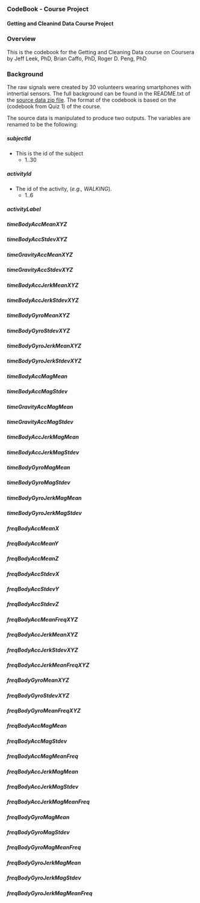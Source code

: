 ### CodeBook - Course Project
#### Getting and Cleanind Data Course Project

### Overview
This is the codebook for the Getting and Cleaning Data course on Coursera
by Jeff Leek, PhD, Brian Caffo, PhD, Roger D. Peng, PhD

### Background
The raw signals were created by 30 volunteers wearing smartphones with intnertial sensors. The full background can be found in the README.txt of the [source data zip file](https://d396qusza40orc.cloudfront.net/getdata%2Fprojectfiles%2FUCI%20HAR%20Dataset.zip). The format of the codebook is based on the (codebook from Quiz 1) of the course.

The source data is manipulated to produce two outputs. The variables are renamed to be the following:

##### subjectId
  - This is the id of the subject
    - 1..30
##### activityId
  - The id of the activity, (*e.g., WALKING*).
    - 1..6

##### activityLabel
##### timeBodyAccMeanXYZ
##### timeBodyAccStdevXYZ
##### timeGravityAccMeanXYZ
##### timeGravityAccStdevXYZ
##### timeBodyAccJerkMeanXYZ
##### timeBodyAccJerkStdevXYZ
##### timeBodyGyroMeanXYZ
##### timeBodyGyroStdevXYZ
##### timeBodyGyroJerkMeanXYZ
##### timeBodyGyroJerkStdevXYZ
##### timeBodyAccMagMean
##### timeBodyAccMagStdev
##### timeGravityAccMagMean
##### timeGravityAccMagStdev
##### timeBodyAccJerkMagMean
##### timeBodyAccJerkMagStdev
##### timeBodyGyroMagMean
##### timeBodyGyroMagStdev
##### timeBodyGyroJerkMagMean
##### timeBodyGyroJerkMagStdev
##### freqBodyAccMeanX
##### freqBodyAccMeanY
##### freqBodyAccMeanZ
##### freqBodyAccStdevX
##### freqBodyAccStdevY
##### freqBodyAccStdevZ
##### freqBodyAccMeanFreqXYZ
##### freqBodyAccJerkMeanXYZ
##### freqBodyAccJerkStdevXYZ
##### freqBodyAccJerkMeanFreqXYZ
##### freqBodyGyroMeanXYZ
##### freqBodyGyroStdevXYZ
##### freqBodyGyroMeanFreqXYZ
##### freqBodyAccMagMean
##### freqBodyAccMagStdev
##### freqBodyAccMagMeanFreq
##### freqBodyAccJerkMagMean
##### freqBodyAccJerkMagStdev
##### freqBodyAccJerkMagMeanFreq
##### freqBodyGyroMagMean
##### freqBodyGyroMagStdev
##### freqBodyGyroMagMeanFreq
##### freqBodyGyroJerkMagMean
##### freqBodyGyroJerkMagStdev
##### freqBodyGyroJerkMagMeanFreq
